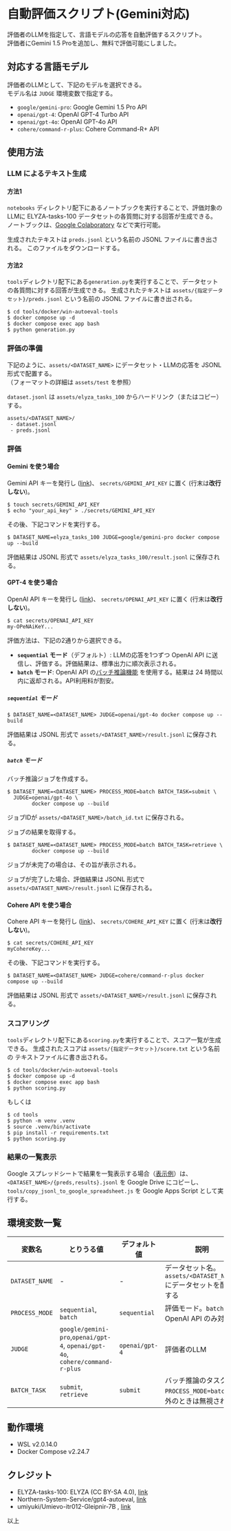 # 自動評価スクリプト(Gemini対応)

評価者のLLMを指定して、言語モデルの応答を自動評価するスクリプト。  
評価者にGemini 1.5 Proを追加し、無料で評価可能にしました。

## 対応する言語モデル

評価者のLLMとして、下記のモデルを選択できる。  
モデル名は `JUDGE` 環境変数で指定する。

* `google/gemini-pro`: Google Gemini 1.5 Pro API
* `openai/gpt-4`: OpenAI GPT-4 Turbo API
* `openai/gpt-4o`: OpenAI GPT-4o API
* `cohere/command-r-plus`: Cohere Command-R+ API

## 使用方法

### LLM によるテキスト生成

#### 方法1
`notebooks` ディレクトリ配下にあるノートブックを実行することで、評価対象のLLMに ELYZA-tasks-100 データセットの各質問に対する回答が生成できる。  
ノートブックは、[Google Colaboratory](https://colab.research.google.com/) などで実行可能。  
  
生成されたテキストは `preds.jsonl` という名前の JSONL ファイルに書き出される。
このファイルをダウンロードする。  

#### 方法2
`tools`ディレクトリ配下にある`generation.py`を実行することで、データセットの各質問に対する回答が生成できる。
生成されたテキストは `assets/{指定データセット}/preds.jsonl` という名前の JSONL ファイルに書き出される。

```console
$ cd tools/docker/win-autoeval-tools
$ docker compose up -d
$ docker compose exec app bash
$ python generation.py
```

### 評価の準備

下記のように、`assets/<DATASET_NAME>` にデータセット・LLMの応答を JSONL 形式で配置する。  
（フォーマットの詳細は `assets/test` を参照）

`dataset.jsonl` は `assets/elyza_tasks_100` からハードリンク（またはコピー）する。

```
assets/<DATASET_NAME>/
 - dataset.jsonl
 - preds.jsonl
```

### 評価

#### Gemini を使う場合

Gemini API キーを発行し ([link](https://makersuite.google.com/app/prompts/new_freeform))、 `secrets/GEMINI_API_KEY` に置く (行末は**改行しない**)。

```console
$ touch secrets/GEMINI_API_KEY
$ echo "your_api_key" > ./secrets/GEMINI_API_KEY
```
その後、下記コマンドを実行する。

```console
$ DATASET_NAME=elyza_tasks_100 JUDGE=google/gemini-pro docker compose up --build
```

評価結果は JSONL 形式で `assets/elyza_tasks_100/result.jsonl` に保存される。


#### GPT-4 を使う場合

OpenAI API キーを発行し ([link](https://platform.openai.com/api-keys))、 `secrets/OPENAI_API_KEY` に置く (行末は**改行しない**)。

```console
$ cat secrets/OPENAI_API_KEY
my-OPeNAiKeY...
```

評価方法は、下記の2通りから選択できる。

* **`sequential` モード**（デフォルト）: LLMの応答を1つずつ OpenAI API に送信し、評価する。評価結果は、標準出力に順次表示される。
* **`batch` モード**: OpenAI API の[バッチ推論機能](https://platform.openai.com/docs/api-reference/batch) を使用する。結果は 24 時間以内に返却される。API利用料が割安。

##### `sequential` モード

```console
$ DATASET_NAME=<DATASET_NAME> JUDGE=openai/gpt-4o docker compose up --build
```

評価結果は JSONL 形式で `assets/<DATASET_NAME>/result.jsonl` に保存される。

##### `batch` モード

バッチ推論ジョブを作成する。

```console
$ DATASET_NAME=<DATASET_NAME> PROCESS_MODE=batch BATCH_TASK=submit \
  JUDGE=openai/gpt-4o \
        docker compose up --build
```

ジョブIDが `assets/<DATASET_NAME>/batch_id.txt` に保存される。

ジョブの結果を取得する。

```console
$ DATASET_NAME=<DATASET_NAME> PROCESS_MODE=batch BATCH_TASK=retrieve \
        docker compose up --build
```

ジョブが未完了の場合は、その旨が表示される。

ジョブが完了した場合、評価結果は JSONL 形式で `assets/<DATASET_NAME>/result.jsonl` に保存される。

#### Cohere API を使う場合

Cohere API キーを発行し ([link](https://dashboard.cohere.com/api-keys))、 `secrets/COHERE_API_KEY` に置く (行末は**改行しない**)。

```console
$ cat secrets/COHERE_API_KEY
myCohereKey...
```

その後、下記コマンドを実行する。

```console
$ DATASET_NAME=<DATASET_NAME> JUDGE=cohere/command-r-plus docker compose up --build
```

評価結果は JSONL 形式で `assets/<DATASET_NAME>/result.jsonl` に保存される。

### スコアリング
`tools`ディレクトリ配下にある`scoring.py`を実行することで、スコア一覧が生成できる。
生成されたスコアは `assets/{指定データセット}/score.txt` という名前の テキストファイルに書き出される。

```console
$ cd tools/docker/win-autoeval-tools
$ docker compose up -d
$ docker compose exec app bash
$ python scoring.py
```
もしくは
```console
$ cd tools
$ python -m venv .venv
$ source .venv/bin/activate
$ pip install -r requirements.txt
$ python scoring.py
```


### 結果の一覧表示

Google スプレッドシートで結果を一覧表示する場合（[表示例](https://docs.google.com/spreadsheets/d/1nOWtneRdrkxwQbAN0rWmXqiJXR9IXK9lVkyDjQTqNGc/edit?usp=sharing)）は、 `<DATASET_NAME>/{preds,results}.jsonl` を Google Drive にコピーし、`tools/copy_jsonl_to_google_spreadsheet.js` を Google Apps Script として実行する。

## 環境変数一覧

| 変数名 | とりうる値 | デフォルト値 | 説明 |
| --- | --- | --- | --- |
| `DATASET_NAME` | - | - | データセット名。`assets/<DATASET_NAME>` にデータセットを配置する |
| `PROCESS_MODE` | `sequential`, `batch` | `sequential` | 評価モード。`batch` は OpenAI API のみ対応 |
| `JUDGE` | `google/gemini-pro`,`openai/gpt-4`, `openai/gpt-4o`, `cohere/command-r-plus` | `openai/gpt-4` | 評価者のLLM |
| `BATCH_TASK` | `submit`, `retrieve` | `submit` | バッチ推論のタスク。`PROCESS_MODE=batch` 以外のときは無視される |

## 動作環境

* WSL v2.0.14.0
* Docker Compose v2.24.7

## クレジット

* ELYZA-tasks-100: ELYZA (CC BY-SA 4.0), [link](https://huggingface.co/datasets/elyza/ELYZA-tasks-100)
* Northern-System-Service/gpt4-autoeval, [link](https://github.com/Northern-System-Service/gpt4-autoeval)
* umiyuki/Umievo-itr012-Gleipnir-7B , [link](https://huggingface.co/umiyuki/Umievo-itr012-Gleipnir-7B)

以上
